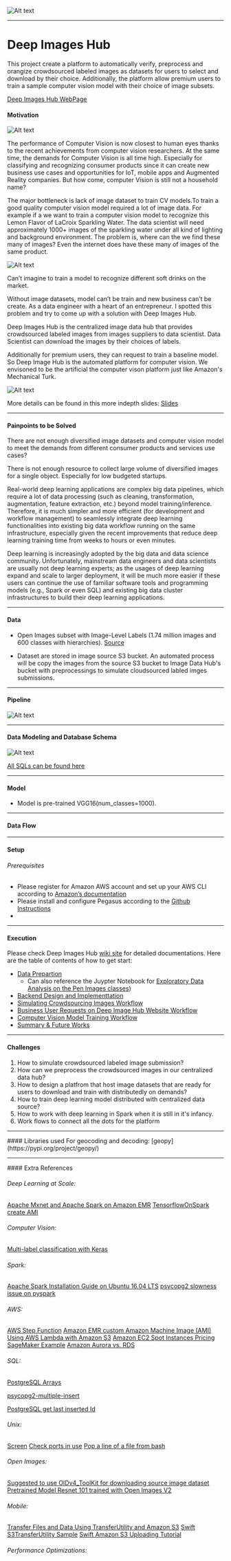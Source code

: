 
![Alt text](README_images/Deep_image_hub_logo_new.png?raw=true "Optional Title")


-----------------


# Deep Images Hub

This project create a platform to automatically verify, preprocess and orangize crowdsourced labeled images as datasets for users to select and download by their choice. Additionally, the platform allow premium users to train a sample computer vision model with their choice of image subsets. 


[Deep Images Hub WebPage](http://www.deepimagehub.space:5000/)




#### Motivation

![Alt text](README_images/Motivation_2.png?raw=true "Motivation")

The performance of Computer Vision is now closest to human eyes thanks to the recent achievements from computer vision researchers. At the same time, the demands for Computer Vision is all time high. Especially for classifying and recognizing consumer products since it can create new business use cases and opportunities for IoT, mobile apps and Augmented Reality companies. But how come, computer Vision is still not a household name? 

The major bottleneck is lack of image dataset to train CV models.To train a good quality computer vision model required a lot of image data. For example if a we want to train a computer vision model to recognize this Lemon Flavor of LaCroix Sparkling Water. The data scientist will need approximately 1000+ images of the sparkling water under all kind of lighting and background environment. The problem is, where can the we find these many of images? Even the internet does have these many of images of the same product.


![Alt text](README_images/problem_statement.png?raw=true "Problem Statement")


Can’t imagine to train a model to recognize different soft drinks on the market. 

Without image datasets, model can’t be train and new business can’t be create. As a data engineer with a heart of an entrepreneur. I spotted this problem and try to come up with a solution with Deep Images Hub. 

Deep Images Hub is the centralized image data hub that provides crowdsourced labeled images from images suppliers to data scientist. Data Scientist can download the images by their choices of labels. 

Additionally for premium users, they can request to train a baseline model. So Deep Image Hub is the automated platform for computer vision. We envisoned to be the artificial the computer vison platform just like Amazon's Mechanical Turk.

![Alt text](README_images/Simple%20Platform%20Blueprint.png?raw=true "Motivation")


More details can be found in this more indepth slides:
[Slides](https://docs.google.com/presentation/d/17XCa3oY8J-khs3DmT14Esi0rPLR4x-ynFPMEQ80cagw/edit#slide=id.g36132c4481_0_39)

<hr/>

#### Painpoints to be Solved

There are not enough diversified image datasets and computer vision model to meet the demands from different consumer products and services use cases?

There is not enough resource to collect large volume of diversified images for a single object. Especially for low budgeted startups.

Real-world deep learning applications are complex big data pipelines, which require a lot of data processing (such as cleaning, transformation, augmentation, feature extraction, etc.) beyond model training/inference. Therefore, it is much simpler and more efficient (for development and workflow management) to seamlessly integrate deep learning functionalities into existing big data workflow running on the same infrastructure, especially given the recent improvements that reduce deep learning training time from weeks to hours or even minutes.

Deep learning is increasingly adopted by the big data and data science community. Unfortunately, mainstream data engineers and data scientists are usually not deep learning experts; as the usages of deep learning expand and scale to larger deployment, it will be much more easier if these users can continue the use of familiar software tools and programming models (e.g., Spark or even SQL) and existing big data cluster infrastructures to build their deep learning applications.

<hr/>

#### Data

* Open Images subset with Image-Level Labels (1.74 million images and 600 classes with hierarchies). [Source](https://storage.googleapis.com/openimages/web/factsfigures.html)

* Dataset are stored in image source S3 bucket. An automated process will be copy the images from the source S3 bucket to Image Data Hub's bucket with preprocessings to simulate cloudsourced labled imges submissions. 

<hr/>

#### Pipeline

![Alt text](README_images/Pipeline.png?raw=true "For Future Distributed Ready Training Pipeline")


<hr/>

#### Data Modeling and Database Schema

![Alt text](README_images/Database%20Schema.png?raw=true "Databae Schema")

 [All SQLs can be found here](/src/sql)

<hr/>

#### Model

* Model is pre-trained VGG16(num_classes=1000).

<hr/>



#### Data Flow



<hr/>

#### Setup

###### Prerequisites 
 * Please register for Amazon AWS account and set up your AWS CLI according to [Amazon’s documentation](https://docs.aws.amazon.com/cli/latest/userguide/cli-chap-getting-started.html) 
 * Please install and configure Pegasus according to the [Github Instructions](https://github.com/InsightDataScience/pegasus)
 * 



<hr/>

#### Execution

Please check Deep Images Hub [wiki site](../../wiki) for detailed
documentations. Here are the table of contents of how to get start:

* [Data Prepartion](../../wiki/Data-Preparation) 
  * Can also reference the Juypter Notebook for [Exploratory Data Analysis on the Pen Images classes](https://github.com/heng2j/Deep_Images_Hub/blob/master/src/noteBooks/Exploratory%20Data%20Analysis%20on%20Open%20Images%20Classes.ipynb))
* [Backend Design and Implementtation](../../wiki/Design-and-Planing)
* [Simulating Crowdsourcing Images Workflow](../../wiki/Image-Suppliers-Implementation)
* [Business User Requests on Deep Image Hub Website Workflow](../../wiki/Business-Users-Requests-Implementation)
* [Computer Vision Model Training Workflow](../../wiki/Premium-Business-Users-Requests-Implementation)
* [Summary & Future Works](../../wiki/Results-and-Future-Works)



<hr/>

#### Challenges

1. How to simulate crowdsourced labeled image submission?
2. How can we preprocess the crowdsourced images in our centralized data hub?
3. How to design a platfrom that host image datasets that are ready for users to download and train with distributedly on demands?
4. How to train deep learning model distributed with centralized data source?
5. How to work with deep learning in Spark when it is still in it's infancy.
6. Work flows to connect all the dots for the platform


<hr/>
#### Libraries used
For geocoding and decoding:
[geopy](https://pypi.org/project/geopy/)



<hr/>
#### Extra References

###### Deep Learning at Scale: 
[Apache Mxnet and Apache Spark on Amazon EMR](https://aws.amazon.com/blogs/machine-learning/distributed-inference-using-apache-mxnet-and-apache-spark-on-amazon-emr/)
[TensorflowOnSpark create AMI](https://github.com/yahoo/TensorFlowOnSpark/wiki/Create_AMI)

###### Computer Vision:
[Multi-label classification with Keras](https://www.pyimagesearch.com/2018/05/07/multi-label-classification-with-keras/)

###### Spark:
[Apache Spark Installation Guide on Ubuntu 16.04 LTS](http://www.insightsbot.com/blog/1bHSyT/apache-spark-installation-guide-on-ubuntu-1604-lts)
[psycopg2 slowness issue on pyspark](https://stackoverflow.com/questions/42238145/pysparkpsycopg2-is-slow-in-writing-the-results-into-the-database)

###### AWS:
[AWS Step Function](https://blog.scottlogic.com/2018/06/19/step-functions.html)
[Amazon EMR custom Amazon Machine Image (AMI)](https://docs.aws.amazon.com/emr/latest/ManagementGuide/emr-custom-ami.html)
[Using AWS Lambda with Amazon S3](https://docs.aws.amazon.com/lambda/latest/dg/with-s3.html)
[Amazon EC2 Spot Instances Pricing](https://aws.amazon.com/ec2/spot/)
[SageMaker Example](https://towardsdatascience.com/brewing-up-custom-ml-models-on-aws-sagemaker-e09b64627722)
[Amazon Aurora vs. RDS](https://www.stratoscale.com/blog/dbaas/aurora-vs-rds/)

###### SQL:

[PostgreSQL Arrays](https://www.compose.com/articles/take-a-dip-into-postgresql-arrays/)

[psycopg2-multiple-insert](https://billyfung.com/blog/2017/06/psycopg2-multiple-insert/)

[PostgreSQL get last inserted Id](https://stackoverflow.com/questions/2944297/postgresql-function-for-last-inserted-id)


###### Unix:
[Screen](https://www.tecmint.com/screen-command-examples-to-manage-linux-terminals/)
[Check ports in use](https://www.cyberciti.biz/faq/unix-linux-check-if-port-is-in-use-command/)
[Pop a line of a file from bash](https://stackoverflow.com/questions/13804967/bash-pop-lines-in-a-file)

###### Open Images:
[Suggested to use OIDv4_ToolKit for downloading source image dataset](https://github.com/openimages/dataset/issues/68)
[Pretrained Model Resnet 101 trained with Open Images V2](https://github.com/openimages/dataset/blob/master/READMEV3.md)

###### Mobile: 
[Transfer Files and Data Using TransferUtility and Amazon S3](https://docs.aws.amazon.com/aws-mobile/latest/developerguide/how-to-transfer-files-with-transfer-utility.html)
[Swift S3TransferUtility Sample](https://github.com/awslabs/aws-sdk-ios-samples/tree/master/S3TransferUtility-Sample/Swift)
[Swift Amazon S3 Uploading Tutorial](https://github.com/maximbilan/Swift-Amazon-S3-Uploading-Tutorial)



###### Performance Optimizations:
